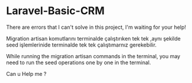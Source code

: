 # Laravel-Basic-CRM
There are errors that I can't solve in this project, I'm waiting for your help!

Migration artisan komutlarını terminalde çalıştırıken tek tek ,aynı şekilde seed işlemlerinide terminalde tek tek çalıştımarnız gerekebilir.


While running the migration artisan commands in the terminal, you may need to run the seed operations one by one in the terminal.

Can u Help me ?

